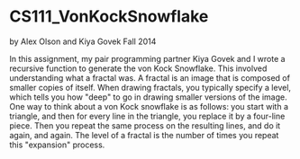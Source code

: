 # CS111_VonKockSnowflake

by Alex Olson and Kiya Govek
Fall 2014

In this assignment, my pair programming partner Kiya Govek and I wrote a recursive function to generate the von Kock Snowflake. This involved understanding what a fractal was. A fractal is an image that is composed of smaller copies of itself. When drawing fractals, you typically specify a level, which tells you how "deep" to go in drawing smaller versions of the image. One way to think about a von Kock snowflake is as follows: you start with a triangle, and then for every line in the triangle, you replace it by a four-line piece. Then you repeat the same process on the resulting lines, and do it again, and again. The level of a fractal is the number of times you repeat this "expansion" process. 


